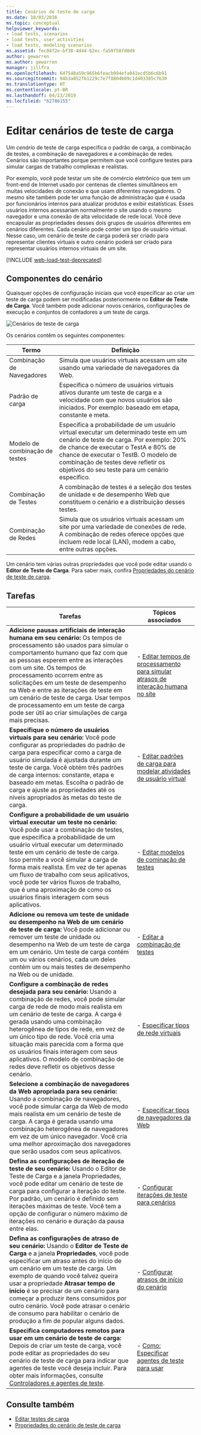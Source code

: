 ```yaml
---
title: Cenários de teste de carga
ms.date: 10/03/2016
ms.topic: conceptual
helpviewer_keywords:
- load tests, scenarios
- load tests, user activities
- load tests, modeling scenarios
ms.assetid: fec04f2e-bf38-4d44-b2ec-fa50f58fd0d9
author: gewarren
ms.author: gewarren
manager: jillfra
ms.openlocfilehash: 647548a59c965b6feacb994efa041ecd5b6c6b91
ms.sourcegitcommit: 94b3a052fb1229c7e7f8804b09c1d403385c7630
ms.translationtype: HT
ms.contentlocale: pt-BR
ms.lasthandoff: 04/23/2019
ms.locfileid: "62786155"
---
```

# <a name="edit-load-test-scenarios"></a>Editar cenários de teste de carga

Um *cenário* de teste de carga especifica o padrão de carga, a combinação de testes, a combinação de navegadores e a combinação de redes. Cenários são importantes porque permitem que você configure testes para simular cargas de trabalho complexas e realistas.

Por exemplo, você pode testar um site de comércio eletrônico que tem um front-end de Internet usado por centenas de clientes simultâneos em muitas velocidades de conexão e que usam diferentes navegadores. O mesmo site também pode ter uma função de administração que é usada por funcionários internos para atualizar produtos e exibir estatísticas. Esses usuários internos acessariam normalmente o site usando o mesmo navegador e uma conexão de alta velocidade de rede local. Você deve encapsular as propriedades desses dois grupos de usuários diferentes em cenários diferentes. Cada cenário pode conter um tipo de usuário virtual. Nesse caso, um cenário de teste de carga poderá ser criado para representar clientes virtuais e outro cenário poderá ser criado para representar usuários internos virtuais de um site.

[!INCLUDE [web-load-test-deprecated](includes/web-load-test-deprecated.md)]

## <a name="scenario-components"></a>Componentes do cenário

Quaisquer opções de configuração iniciais que você especificar ao criar um teste de carga podem ser modificadas posteriormente no **Editor de Teste de Carga**. Você também pode adicionar novos cenários, configurações de execução e conjuntos de contadores a um teste de carga.

![Cenários de teste de carga](../test/media/loadtesteditinscenarios.png)

Os cenários contêm os seguintes componentes:

|Termo|Definição|
|-|-|
|Combinação de Navegadores|Simula que usuários virtuais acessam um site usando uma variedade de navegadores da Web.|
|Padrão de carga|Especifica o número de usuários virtuais ativos durante um teste de carga e a velocidade com que novos usuários são iniciados. Por exemplo: baseado em etapa, constante e meta.|
|Modelo de combinação de testes|Especifica a probabilidade de um usuário virtual executar um determinado teste em um cenário de teste de carga. Por exemplo: 20% de chance de executar o TestA e 80% de chance de executar o TestB. O modelo de combinação de testes deve refletir os objetivos do seu teste para um cenário específico.|
|Combinação de Testes|A combinação de testes é a seleção dos testes de unidade e de desempenho Web que constituem o cenário e a distribuição desses testes.|
|Combinação de Redes|Simula que os usuários virtuais acessam um site por uma variedade de conexões de rede. A combinação de redes oferece opções que incluem rede local (LAN), modem a cabo, entre outras opções.|

Um cenário tem várias outras propriedades que você pode editar usando o **Editor de Teste de Carga**. Para saber mais, confira [Propriedades do cenário de teste de carga](../test/load-test-scenario-properties.md).

## <a name="tasks"></a>Tarefas

|Tarefas|Tópicos associados|
|-|-----------------------|
|**Adicione pausas artificiais de interação humana em seu cenário:** Os tempos de processamento são usados para simular o comportamento humano que faz com que as pessoas esperem entre as interações com um site. Os tempos de processamento ocorrem entre as solicitações em um teste de desempenho na Web e entre as iterações de teste em um cenário de teste de carga. Usar tempos de processamento em um teste de carga pode ser útil ao criar simulações de carga mais precisas.|-   [Editar tempos de processamento para simular atrasos de interação humana no site](../test/edit-think-times-in-load-test-scenarios.md)|
|**Especifique o número de usuários virtuais para seu cenário:** Você pode configurar as propriedades do padrão de carga para especificar como a carga de usuário simulada é ajustada durante um teste de carga. Você obtém três padrões de carga internos: constante, etapa e baseado em metas. Escolha o padrão de carga e ajuste as propriedades até os níveis apropriados às metas do teste de carga.|-   [Editar padrões de carga para modelar atividades de usuário virtual](../test/edit-load-patterns-to-model-virtual-user-activities.md)|
|**Configure a probabilidade de um usuário virtual executar um teste no cenário:** Você pode usar a combinação de testes, que especifica a probabilidade de um usuário virtual executar um determinado teste em um cenário de teste de carga. Isso permite a você simular a carga de forma mais realista. Em vez de ter apenas um fluxo de trabalho com seus aplicativos, você pode ter vários fluxos de trabalho, que é uma aproximação de como os usuários finais interagem com seus aplicativos.|-   [Editar modelos de cominação de testes](../test/edit-test-mix-models-to-specify-the-probability-of-a-virtual-user-running-a-test.md)|
|**Adicione ou remova um teste de unidade ou desempenho na Web de um cenário de teste de carga:** Você pode adicionar ou remover um teste de unidade ou desempenho na Web de um teste de carga em um cenário. Um teste de carga contém um ou vários cenários, cada um deles contém um ou mais testes de desempenho na Web ou de unidade.|-   [Editar a combinação de testes](../test/edit-the-test-mix-to-specify-which-web-browsers-types-in-a-load-test-scenario.md)|
|**Configure a combinação de redes desejada para seu cenário:** Usando a combinação de redes, você pode simular carga de rede de modo mais realista em um cenário de teste de carga. A carga é gerada usando uma combinação heterogênea de tipos de rede, em vez de um único tipo de rede. Você cria uma situação mais parecida com a forma que os usuários finais interagem com seus aplicativos. O modelo de combinação de redes deve refletir os objetivos desse cenário.|-   [Especificar tipos de rede virtuais](../test/specify-virtual-network-types-in-a-load-test-scenario.md)|
|**Selecione a combinação de navegadores da Web apropriada para seu cenário:** Usando a combinação de navegadores, você pode simular carga da Web de modo mais realista em um cenário de teste de carga. A carga é gerada usando uma combinação heterogênea de navegadores em vez de um único navegador. Você cria uma melhor aproximação dos navegadores que serão usados com seus aplicativos.|-   [Especificar tipos de navegadores da Web](../test/edit-the-test-mix-to-specify-which-web-browsers-types-in-a-load-test-scenario.md)|
|**Defina as configurações de iteração de teste de seu cenário:** Usando o Editor de Teste de Carga e a janela Propriedades, você pode editar um cenário de teste de carga para configurar a iteração do teste. Por padrão, um cenário é definido sem iterações máximas de teste. Você tem a opção de configurar o número máximo de iterações no cenário e duração da pausa entre elas.|-   [Configurar iterações de teste para cenários](../test/configure-test-iterations-in-a-load-test-scenario.md)|
|**Defina as configurações de atraso de seu cenário:** Usando o **Editor de Teste de Carga** e a janela **Propriedades**, você pode especificar um atraso antes do início de um cenário em um teste de carga. Um exemplo de quando você talvez queira usar a propriedade **Atrasar tempo de início** é se precisar de um cenário para começar a produzir itens consumidos por outro cenário. Você pode atrasar o cenário de consumo para habilitar o cenário de produção a fim de popular alguns dados.|-   [Configurar atrasos de início do cenário](../test/configure-scenario-start-delays.md)|
|**Especifica computadores remotos para usar em um cenário de teste de carga:** Depois de criar um teste de carga, você pode editar as propriedades do seu cenário de teste de carga para indicar que agentes de teste você deseja incluir. Para obter mais informações, consulte [Controladores e agentes de teste](configure-test-agents-and-controllers-for-load-tests.md).|-   [Como: Especificar agentes de teste para usar](../test/how-to-specify-test-agents-to-use-in-load-test-scenarios.md)|

## <a name="see-also"></a>Consulte também

- [Editar testes de carga](../test/edit-load-tests.md)
- [Propriedades do cenário de teste de carga](../test/load-test-scenario-properties.md)